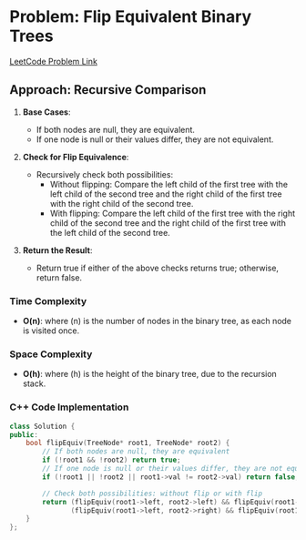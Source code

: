 # Problem: Flip Equivalent Binary Trees

[LeetCode Problem Link](https://leetcode.com/problems/flip-equivalent-binary-trees/)

## Approach: Recursive Comparison

1. **Base Cases**:

   - If both nodes are null, they are equivalent.
   - If one node is null or their values differ, they are not equivalent.

2. **Check for Flip Equivalence**:

   - Recursively check both possibilities:
     - Without flipping: Compare the left child of the first tree with the left child of the second tree and the right child of the first tree with the right child of the second tree.
     - With flipping: Compare the left child of the first tree with the right child of the second tree and the right child of the first tree with the left child of the second tree.

3. **Return the Result**:
   - Return true if either of the above checks returns true; otherwise, return false.

### Time Complexity

- **O(n)**: where \(n\) is the number of nodes in the binary tree, as each node is visited once.

### Space Complexity

- **O(h)**: where \(h\) is the height of the binary tree, due to the recursion stack.

### C++ Code Implementation

```cpp
class Solution {
public:
    bool flipEquiv(TreeNode* root1, TreeNode* root2) {
        // If both nodes are null, they are equivalent
        if (!root1 && !root2) return true;
        // If one node is null or their values differ, they are not equivalent
        if (!root1 || !root2 || root1->val != root2->val) return false;

        // Check both possibilities: without flip or with flip
        return (flipEquiv(root1->left, root2->left) && flipEquiv(root1->right, root2->right)) ||
               (flipEquiv(root1->left, root2->right) && flipEquiv(root1->right, root2->left));
    }
};
```
